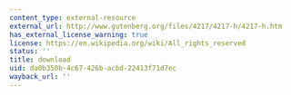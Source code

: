 ```yaml
---
content_type: external-resource
external_url: http://www.gutenberg.org/files/4217/4217-h/4217-h.htm
has_external_license_warning: true
license: https://en.wikipedia.org/wiki/All_rights_reserved
status: ''
title: download
uid: da0b350b-4c67-426b-acbd-22413f71d7ec
wayback_url: ''
---
```


